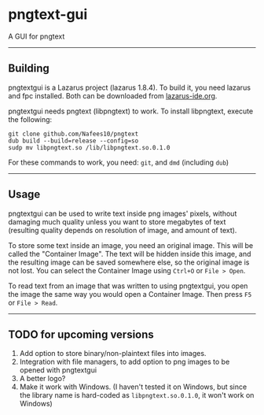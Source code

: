 # pngtext-gui
A GUI for pngtext

---

## Building
pngtextgui is a Lazarus project (lazarus 1.8.4). To build it, you need lazarus and fpc installed. Both can be downloaded from [lazarus-ide.org](http://lazarus-ide.org).  

pngtextgui needs pngtext (libpngtext) to work. To install libpngtext, execute the following:
```
git clone github.com/Nafees10/pngtext
dub build --build=release --config=so
sudp mv libpngtext.so /lib/libpngtext.so.0.1.0
```
For these commands to work, you need: `git`, and `dmd` (including `dub`)

---

## Usage
pngtextgui can be used to write text inside png images' pixels, without damaging much quality unless you want to store megabytes of text (resulting quality depends on resolution of image, and amount of text).  
  
To store some text inside an image, you need an original image. This will be called the "Container Image". The text will be hidden inside this image, and the resulting image can be saved somewhere else, so the original image is not lost. You can select the Container Image using `Ctrl+O` or `File > Open`.  

To read text from an image that was written to using pngtextgui, you open the image the same way you would open a Container Image. Then press `F5` or `File > Read`.

---

## TODO for upcoming versions

1. Add option to store binary/non-plaintext files into images.
2. Integration with file managers, to add option to png images to be opened with pngtextgui
3. A better logo? 
4. Make it work with Windows. (I haven't tested it on Windows, but since the library name is hard-coded as `libpngtext.so.0.1.0`, it won't work on Windows)
